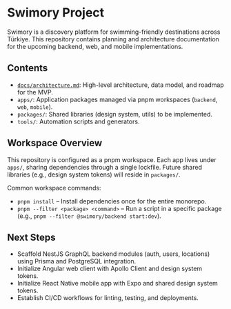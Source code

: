 # Swimory Project

Swimory is a discovery platform for swimming-friendly destinations across Türkiye. This repository contains planning and architecture documentation for the upcoming backend, web, and mobile implementations.

## Contents
- [`docs/architecture.md`](docs/architecture.md): High-level architecture, data model, and roadmap for the MVP.
- `apps/`: Application packages managed via pnpm workspaces (`backend`, `web`, `mobile`).
- `packages/`: Shared libraries (design system, utils) to be implemented.
- `tools/`: Automation scripts and generators.

## Workspace Overview
This repository is configured as a pnpm workspace. Each app lives under `apps/`, sharing dependencies through a single lockfile. Future shared libraries (e.g., design system tokens) will reside in `packages/`.

Common workspace commands:
- `pnpm install` – Install dependencies once for the entire monorepo.
- `pnpm --filter <package> <command>` – Run a script in a specific package (e.g., `pnpm --filter @swimory/backend start:dev`).

## Next Steps
- Scaffold NestJS GraphQL backend modules (auth, users, locations) using Prisma and PostgreSQL integration.
- Initialize Angular web client with Apollo Client and design system tokens.
- Initialize React Native mobile app with Expo and shared design system tokens.
- Establish CI/CD workflows for linting, testing, and deployments.


